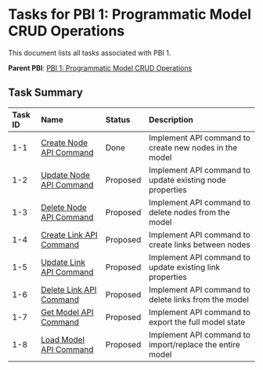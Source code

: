 # Tasks for PBI 1: Programmatic Model CRUD Operations

This document lists all tasks associated with PBI 1.

**Parent PBI**: [PBI 1: Programmatic Model CRUD Operations](./prd.md)

## Task Summary

| Task ID | Name                                     | Status   | Description                        |
| :------ | :--------------------------------------- | :------- | :--------------------------------- |
| 1-1     | [Create Node API Command](./1-1.md)     | Done | Implement API command to create new nodes in the model |
| 1-2     | [Update Node API Command](./1-2.md)     | Proposed | Implement API command to update existing node properties |
| 1-3     | [Delete Node API Command](./1-3.md)     | Proposed | Implement API command to delete nodes from the model |
| 1-4     | [Create Link API Command](./1-4.md)     | Proposed | Implement API command to create links between nodes |
| 1-5     | [Update Link API Command](./1-5.md)     | Proposed | Implement API command to update existing link properties |
| 1-6     | [Delete Link API Command](./1-6.md)     | Proposed | Implement API command to delete links from the model |
| 1-7     | [Get Model API Command](./1-7.md)       | Proposed | Implement API command to export the full model state |
| 1-8     | [Load Model API Command](./1-8.md)      | Proposed | Implement API command to import/replace the entire model | 